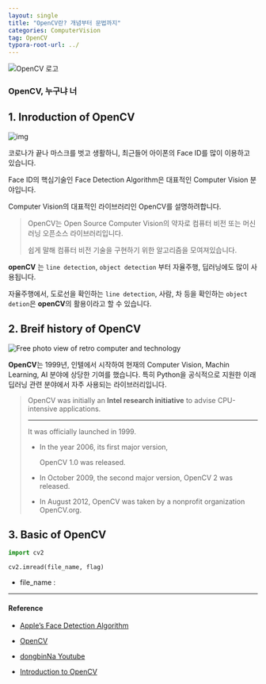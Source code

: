 ```yaml
---
layout: single
title: "OpenCV란? 개념부터 문법까지"
categories: ComputerVision
tag: OpenCV
typora-root-url: ../
---
```








![OpenCV 로고](https://i.namu.wiki/i/0C4omgFORLd-Iv1aGZ-T2wE7QuMsMcrkCM8PAcvOv5xwQy1Ilro3UPrw972OOIk6ahn5MC9rL8piJWLEzoKzjQ.svg)




### **OpenCV, 누구냐 너**

## **1. Inroduction of OpenCV**

![img](https://miro.medium.com/v2/resize:fit:2000/1*zU1y3Q3eJnZguJe8A7-aVA.jpeg)


코로나가 끝나 마스크를 벗고 생활하니, 최근들어 아이폰의 Face ID를 많이 이용하고 있습니다.

Face ID의 핵심기술인 Face Detection Algorithm은 대표적인 Computer Vision 분야입니다.    

Computer Vision의 대표적인 라이브러리인 OpenCV를 설명하려합니다.



> OpenCV는 Open Source Computer Vision의 약자로 컴퓨터 비전 또는 머신러닝 오픈소스 라이브러리입니다. 
>
> 쉽게 말해 컴퓨터 비전 기술을 구현하기 위한 알고리즘을 모여져있습니다.



**openCV** 는 `line detection`, `object detection` 부터 자율주행, 딥러닝에도 많이 사용됩니다. 

자율주행에서, 도로선을 확인하는 `line detection`, 사람, 차 등을 확인하는 `object detion`은 **openCV**의 활용이라고 할 수 있습니다.



## **2. Breif history of OpenCV**



![Free photo view of retro computer and technology](https://img.freepik.com/free-photo/view-retro-computer-technology_23-2149506885.jpg?size=626&ext=jpg&ga=GA1.1.981227376.1704373526&semt=ais)


**OpenCV**는 1999년, 인텔에서 시작하여 현재의 Computer Vision, Machin Learning, AI 분야에 상당한 기여를 했습니다. 특히 Python을 공식적으로 지원한 이래 딥러닝 관련 분야에서 자주 사용되는 라이브러리입니다.



> OpenCV was initially an **Intel research initiative** to advise CPU-intensive applications. 
>
> ---
>
> It was officially launched in 1999.
>
> - In the year 2006, its first major version, 
>
>   OpenCV 1.0 was released.
>
> - In October 2009, the second major version, 
>   OpenCV 2 was released.
>
> - In August 2012, OpenCV was taken by a nonprofit organization OpenCV.org.



## **3. Basic of OpenCV**



```python
import cv2

cv2.imread(file_name, flag)
```

- file_name : 

---

#### Reference



- [Apple’s Face Detection Algorithm](https://medium.com/@eraiitk/apples-face-detection-algorithm-719b28752913)



- [OpenCV](https://opencv.org/)



- [dongbinNa Youtube](https://github.com/SEUNGW00LEE/openCV_basic/tree/main/lecture_note)



- [Introduction to OpenCV](https://medium.com/analytics-vidhya/introduction-to-opencv-9d32aeff313f)




